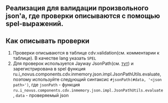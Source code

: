 ## Реализация для валидации произвольного json'a, где проверки описываются с помощью spel-выражений.

## Как описывать проверки
1. Проверки описываются в таблице cdv.validation(см. комментарии к таблице). В качестве lang указать `SPEL`
2. Для проверок используется Jayway JsonPath(см. [тут](https://github.com/json-path/JsonPath)) и зарегистрирована в spel функция
   ru.i_novus.components.cdv.inmemory.json.impl.JsonPathUtils.evaluate, поэтому используйте следующий
   синтаксис `#jsonPath(#data, '<json path>')`, где `jsonPath` - функция
   `ru.i_novus.components.cdv.inmemory.json.impl.JsonPathUtils.evaluate`, `data` - проверяемый json